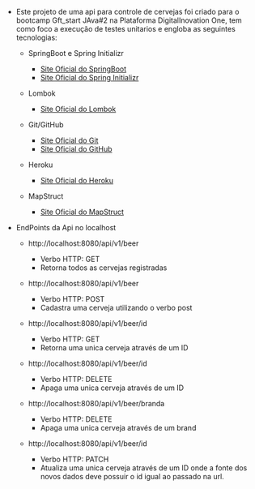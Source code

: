 * Este projeto de uma api para controle de cervejas foi criado
para o bootcamp Gft_start JAva#2 na Plataforma DigitalInovation One, tem como foco a execução de testes unitarios e engloba as seguintes tecnologias:
  * SpringBoot e Spring Initializr
      * [Site Oficial do SpringBoot]("https://spring.io/projects/spring-boot")
      * [Site Oficial do Spring Initializr]("https://start.spring.io/")

  * Lombok
      * [Site Oficial do Lombok]("https://projectlombok.org/")
    
  * Git/GitHub
    * [Site Oficial do Git]("https://git-scm.com/")
    * [Site Oficial do GitHub]("https://GitHub.com")
    
  * Heroku
      * [Site Oficial do Heroku]("https://www.heroku.com/")
    
  * MapStruct
      * [Site Oficial do MapStruct]("https://mapstruct.org/")
  
* EndPoints da Api no localhost
  * http://localhost:8080/api/v1/beer
      * Verbo HTTP: GET
      * Retorna todos as cervejas registradas
  * http://localhost:8080/api/v1/beer
    * Verbo HTTP: POST
    * Cadastra uma cerveja utilizando o verbo post
  * http://localhost:8080/api/v1/beer/id
    * Verbo HTTP: GET
    * Retorna uma unica cerveja através de um ID
  * http://localhost:8080/api/v1/beer/id
    * Verbo HTTP: DELETE
    * Apaga uma unica cerveja através de um ID

  * http://localhost:8080/api/v1/beer/branda
    * Verbo HTTP: DELETE
    * Apaga uma unica cerveja através de um brand
    
  * http://localhost:8080/api/v1/beer/id
    * Verbo HTTP: PATCH
    * Atualiza uma unica cerveja através de um ID onde a fonte dos novos dados deve possuir o id igual ao passado na url.
  



  
